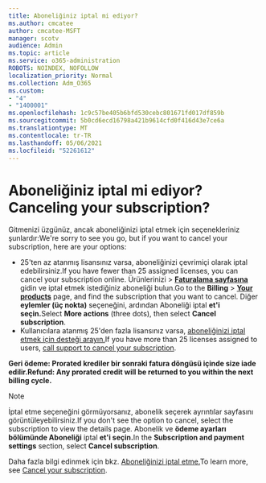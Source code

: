 ```yaml
---
title: Aboneliğiniz iptal mi ediyor?
ms.author: cmcatee
author: cmcatee-MSFT
manager: scotv
audience: Admin
ms.topic: article
ms.service: o365-administration
ROBOTS: NOINDEX, NOFOLLOW
localization_priority: Normal
ms.collection: Adm_O365
ms.custom:
- "4"
- "1400001"
ms.openlocfilehash: 1c9c57be405b6bfd530cebc801671fd017df859b
ms.sourcegitcommit: 5b0cd6ecd16798a421b9614cfd0f416d43e7ce6a
ms.translationtype: MT
ms.contentlocale: tr-TR
ms.lasthandoff: 05/06/2021
ms.locfileid: "52261612"
---
```

# <a name="canceling-your-subscription"></a><span data-ttu-id="4eff1-102">Aboneliğiniz iptal mi ediyor?</span><span class="sxs-lookup"><span data-stu-id="4eff1-102">Canceling your subscription?</span></span>

<span data-ttu-id="4eff1-103">Gitmenizi üzgünüz, ancak aboneliğinizi iptal etmek için seçenekleriniz şunlardır:</span><span class="sxs-lookup"><span data-stu-id="4eff1-103">We're sorry to see you go, but if you want to cancel your subscription, here are your options:</span></span>
  
- <span data-ttu-id="4eff1-104">25'ten az atanmış lisansınız varsa, aboneliğinizi çevrimiçi olarak iptal edebilirsiniz.</span><span class="sxs-lookup"><span data-stu-id="4eff1-104">If you have fewer than 25 assigned licenses, you can cancel your subscription online.</span></span> <span data-ttu-id="4eff1-105">Ürünlerinizi  \> **[Faturalama sayfasına](https://go.microsoft.com/fwlink/p/?linkid=842054)** gidin ve iptal etmek istediğiniz aboneliği bulun.</span><span class="sxs-lookup"><span data-stu-id="4eff1-105">Go to the **Billing** \> **[Your products](https://go.microsoft.com/fwlink/p/?linkid=842054)** page, and find the subscription that you want to cancel.</span></span> <span data-ttu-id="4eff1-106">Diğer **eylemler (üç nokta)** seçeneğini, ardından Aboneliği iptal **et'i seçin.**</span><span class="sxs-lookup"><span data-stu-id="4eff1-106">Select **More actions** (three dots), then select **Cancel subscription**.</span></span>
- <span data-ttu-id="4eff1-107">Kullanıcılara atanmış 25'den fazla lisansınız varsa, [aboneliğinizi iptal etmek için desteği arayın.](/microsoft-365/admin/contact-support-for-business-products?view=o365-worldwide)</span><span class="sxs-lookup"><span data-stu-id="4eff1-107">If you have more than 25 licenses assigned to users, [call support to cancel your subscription](/microsoft-365/admin/contact-support-for-business-products?view=o365-worldwide).</span></span>
  
<span data-ttu-id="4eff1-108">**Geri ödeme: Prorated krediler bir sonraki fatura döngüsü içinde size iade edilir.**</span><span class="sxs-lookup"><span data-stu-id="4eff1-108">**Refund: Any prorated credit will be returned to you within the next billing cycle.**</span></span>

> [!NOTE]
> <span data-ttu-id="4eff1-109">İptal etme seçeneğini görmüyorsanız, abonelik seçerek ayrıntılar sayfasını görüntüleyebilirsiniz.</span><span class="sxs-lookup"><span data-stu-id="4eff1-109">If you don't see the option to cancel, select the subscription to view the details page.</span></span> <span data-ttu-id="4eff1-110">Abonelik ve **ödeme ayarları bölümünde Aboneliği** iptal **et'i seçin.**</span><span class="sxs-lookup"><span data-stu-id="4eff1-110">In the **Subscription and payment settings** section, select **Cancel subscription**.</span></span>

<span data-ttu-id="4eff1-111">Daha fazla bilgi edinmek için bkz. [Aboneliğinizi iptal etme.](https://docs.microsoft.com/microsoft-365/commerce/subscriptions/cancel-your-subscription)</span><span class="sxs-lookup"><span data-stu-id="4eff1-111">To learn more, see [Cancel your subscription](https://docs.microsoft.com/microsoft-365/commerce/subscriptions/cancel-your-subscription).</span></span>
